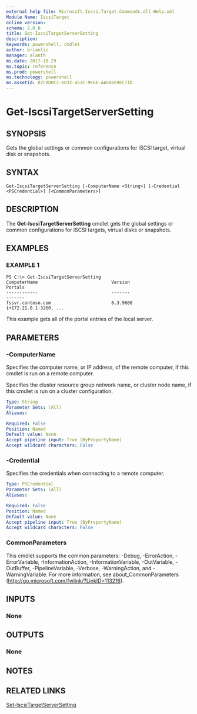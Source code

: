 ```yaml
---
external help file: Microsoft.Iscsi.Target.Commands.dll-Help.xml
Module Name: IscsiTarget
online version: 
schema: 2.0.0
title: Get-IscsiTargetServerSetting
description: 
keywords: powershell, cmdlet
author: brianlic
manager: alanth
ms.date: 2017-10-29
ms.topic: reference
ms.prod: powershell
ms.technology: powershell
ms.assetid: 07C8D0C2-6032-453C-9E66-AA58669EC71D
---
```


# Get-IscsiTargetServerSetting

## SYNOPSIS
Gets the global settings or common configurations for iSCSI target, virtual disk or snapshots.

## SYNTAX

```
Get-IscsiTargetServerSetting [-ComputerName <String>] [-Credential <PSCredential>] [<CommonParameters>]
```

## DESCRIPTION
The **Get-IscsiTargetServerSetting** cmdlet gets the global settings or common configurations for iSCSI targets, virtual disks or snapshots.

## EXAMPLES

### EXAMPLE 1
```
PS C:\> Get-IscsiTargetServerSetting
ComputerName                            Version                                 Portals 
------------                            -------                                 ------- 
fssvr.contoso.com                       6.3.9600                                {+172.21.0.1:3260, ...
```

This example gets all of the portal entries of the local server.

## PARAMETERS

### -ComputerName
Specifies the computer name, or IP address, of the remote computer, if this cmdlet is run on a remote computer. 
                         
Specifies the cluster resource group network name, or cluster node name, if this cmdlet is run on a cluster configuration.

```yaml
Type: String
Parameter Sets: (All)
Aliases: 

Required: False
Position: Named
Default value: None
Accept pipeline input: True (ByPropertyName)
Accept wildcard characters: False
```

### -Credential
Specifies the credentials when connecting to a remote computer.

```yaml
Type: PSCredential
Parameter Sets: (All)
Aliases: 

Required: False
Position: Named
Default value: None
Accept pipeline input: True (ByPropertyName)
Accept wildcard characters: False
```

### CommonParameters
This cmdlet supports the common parameters: -Debug, -ErrorAction, -ErrorVariable, -InformationAction, -InformationVariable, -OutVariable, -OutBuffer, -PipelineVariable, -Verbose, -WarningAction, and -WarningVariable. For more information, see about_CommonParameters (http://go.microsoft.com/fwlink/?LinkID=113216).

## INPUTS

### None

## OUTPUTS

### None

## NOTES

## RELATED LINKS

[Set-IscsiTargetServerSetting](./Set-IscsiTargetServerSetting.md)

